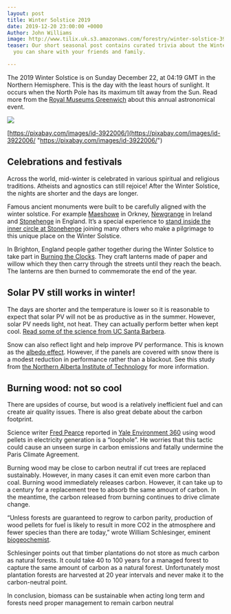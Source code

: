 ```yaml
---
layout: post
title: Winter Solstice 2019
date: 2019-12-20 23:00:00 +0000
Author: John Williams
image: http://www.tilix.uk.s3.amazonaws.com/forestry/winter-solstice-3922006_640.jpg
teaser: Our short seasonal post contains curated trivia about the Winter Equinox that
  you can share with your friends and family.

---
```

The 2019 Winter Solstice is on Sunday December 22, at 04:19 GMT in the Northern Hemisphere. This is the day with the least hours of sunlight. It occurs when the North Pole has its maximum tilt away from the Sun. Read more from the [Royal Museums Greenwich](http://www.rmg.co.uk/discover/explore/equinoxes-and-solstices) about this annual astronomical event.

![](http://www.tilix.uk.s3.amazonaws.com/forestry/winter-solstice-3922006_640.jpg)

[https://pixabay.com/images/id-3922006/](https://pixabay.com/images/id-3922006/ "https://pixabay.com/images/id-3922006/")

## Celebrations and festivals

Across the world, mid-winter is celebrated in various spiritual and religious traditions. Atheists and agnostics can still rejoice! After the Winter Solstice, the nights are shorter and the days are longer.

Famous ancient monuments were built to be carefully aligned with the winter solstice. For example [Maeshowe](https://en.wikipedia.org/wiki/Maeshowe) in Orkney, [Newgrange](https://en.m.wikipedia.org/wiki/Newgrange) in Ireland and [Stonehenge](https://en.m.wikipedia.org/wiki/Stonehenge) in England. It’s a special experience to [stand inside the inner circle at Stonehenge](https://www.english-heritage.org.uk/visit/places/stonehenge/plan-your-visit/winter-solstice-at-stonehenge/) joining many others who make a pilgrimage to this unique place on the Winter Solstice.

In Brighton, England people gather together during the Winter Solstice to take part in [Burning the Clocks](https://samesky.co.uk/events/burning-the-clocks/). They craft lanterns made of paper and willow which they then carry through the streets until they reach the beach. The lanterns are then burned to commemorate the end of the year.

## Solar PV still works in winter!

The days are shorter and the temperature is lower so it is reasonable to expect that solar PV will not be as productive as in the summer. However, solar PV needs light, not heat. They can actually perform better when kept cool. [Read some of the science from UC Santa Barbera](http://scienceline.ucsb.edu/getkey.php?key=2668).

Snow can also reflect light and help improve PV performance. This is known as the [albedo effect](https://en.wikipedia.org/wiki/Albedo). However, if the panels are covered with snow there is a modest reduction in performance rather than a blackout. See this study from [the Northern Alberta Institute of Technology](https://www.nait.ca/industry/about-us/news/solar-panels-shine-despite-winters-blast-nait-st) for more information.

## Burning wood: not so cool

There are upsides of course, but wood is a relatively inefficient fuel and can create air quality issues. There is also great debate about the carbon footprint.

Science writer [Fred Pearce](https://en.wikipedia.org/wiki/Fred_Pearce) reported in [Yale Environment 360](https://e360.yale.edu/features/carbon-loophole-why-is-wood-burning-counted-as-green-energy) using wood pellets in electricity generation is a “loophole”. He worries that this tactic could cause an unseen surge in carbon emissions and fatally undermine the Paris Climate Agreement.

Burning wood may be close to carbon neutral if cut trees are replaced sustainably. However, in many cases it can emit even more carbon than coal. Burning wood immediately releases carbon. However, it can take up to a century for a replacement tree to absorb the same amount of carbon. In the meantime, the carbon released from burning continues to drive climate change.

“Unless forests are guaranteed to regrow to carbon parity, production of wood pellets for fuel is likely to result in more CO2 in the atmosphere and fewer species than there are today,” wrote William Schlesinger, eminent [biogeochemist](https://en.wikipedia.org/wiki/Biogeochemistry).

Schlesinger points out that timber plantations do not store as much carbon as natural forests. It could take 40 to 100 years for a managed forest to capture the same amount of carbon as a natural forest. Unfortunately most plantation forests are harvested at 20 year intervals and never make it to the carbon-neutral point.

In conclusion, biomass can be sustainable when acting long term and forests need proper management to remain carbon neutral